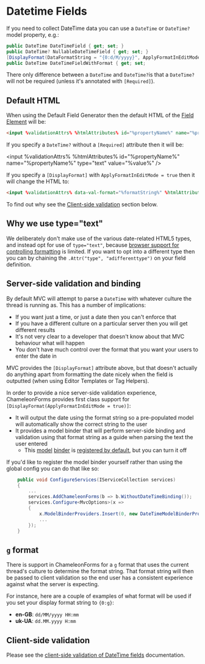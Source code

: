 # Datetime Fields

If you need to collect DateTime data you can use a `DateTime` or `DateTime?` model property, e.g.:

```csharp
public DateTime DateTimeField { get; set; }
public DateTime? NullableDateTimeField { get; set; }
[DisplayFormat(DataFormatString = "{0:d/M/yyyy}", ApplyFormatInEditMode = true)]
public DateTime DateTimeFieldWithFormat { get; set;
```

There only difference between a `DateTime` and `DateTime?`is that a `DateTime?` will not be required (unless it's annotated with `[Required]`).

## Default HTML

When using the Default Field Generator then the default HTML of the [Field Element](field-element.md) will be:

```html
<input %validationAttrs% %htmlAttributes% id="%propertyName%" name="%propertyName%" required="required" type="text" value="%value%" />
```

If you specify a `DateTime?` without a `[Required]` attribute then it will be:

<input %validationAttrs% %htmlAttributes% id="%propertyName%" name="%propertyName%" type="text" value="%value%" />

If you specify a `[DisplayFormat]` with `ApplyFormatInEditMode = true` then it will change the HTML to:

```html
<input %validationAttrs% data-val-format="%formatString%" %htmlAttributes% id="%propertyName%" name="%propertyName%" type="text" value="%value%" />
```

To find out why see the [Client-side validation](#client-side-validation) section below.

## Why we use type="text"

We deliberately don't make use of the various date-related HTML5 types, and instead opt for use of `type="text"`, because [browser support for controlling formatting](https://developer.mozilla.org/en-US/docs/Web/HTML/Date_and_time_formats) is limited. If you want to opt into a different type then you can by chaining the `.Attr("type", "adifferenttype")` on your field definition.

## Server-side validation and binding

By default MVC will attempt to parse a `DateTime` with whatever culture the thread is running as. This has a number of implications:

* If you want just a time, or just a date then you can't enforce that
* If you have a different culture on a particular server then you will get different results
* It's not very clear to a developer that doesn't know about that MVC behaviour what will happen
* You don't have much control over the format that you want your users to enter the date in

MVC provides the `[DisplayFormat]` attribute above, but that doesn't actually do anything apart from formatting the date nicely when the field is outputted (when using Editor Templates or Tag Helpers).

In order to provide a nice server-side validation experience, ChameleonForms provides first class support for `[DisplayFormat(ApplyFormatInEditMode = true)]`:

* It will output the date using the format string so a pre-populated model will automatically show the correct string to the user
* It provides a model binder that will perform server-side binding and validation using that format string as a guide when parsing the text the user entered
    * This [model](https://github.com/MRCollective/ChameleonForms/blob/master/ChameleonForms/ModelBinders/DateTimeModelBinderProvider.cs) [binder](https://github.com/MRCollective/ChameleonForms/blob/master/ChameleonForms/ModelBinders/DateTimeModelBinder.cs) is [registered by default](configuration.md#default-global-config), but you can turn it off

If you'd like to register the model binder yourself rather than using the global config you can do that like so:

```cs
    public void ConfigureServices(IServiceCollection services)
    {
        ...
        services.AddChameleonForms(b => b.WithoutDateTimeBinding());
        services.Configure<MvcOptions>(x =>
        {
            x.ModelBinderProviders.Insert(0, new DateTimeModelBinderProvider());
            ...
        });
    }
```

## `g` format

There is support in ChameleonForms for a `g` format that uses the current thread's culture to determine the format string. That format string will then be passed to client validation so the end user has a consistent experience against what the server is expecting.

For instance, here are a couple of examples of what format will be used if you set your display format string to `{0:g}`:

* **en-GB**: `dd/MM/yyyy HH:mm`
* **uk-UA**: `dd.MM.yyyy H:mm`

Client-side validation
----------------------

Please see the [client-side validation of DateTime fields](datetime-client-side-validation.md) documentation.
